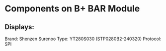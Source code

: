 # Components on B+ BAR Module

## Displays:
Brand: Shenzen Surenoo
Type: YT280S030 (STP0280B2-240320)
Protocol: SPI


